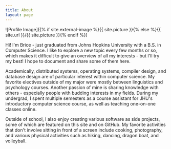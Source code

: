 ```yaml
---
title: About
layout: page
---
```

![Profile Image]({% if site.external-image %}{{ site.picture }}{% else %}{{ site.url }}/{{ site.picture }}{% endif %})

Hi! I'm Brice - just graduated from Johns Hopkins University with a B.S. in Computer Science.
I like to explore a new topic every few months or so, which makes it difficult to
give an overview of all my interests - but I'll try my best!
I hope to document and share some of them here.

Academically, distributed systems,
operating systems, compiler design, and database design are of particular interest
within computer science. My favorite electives outside of my major were mostly between linguistics and psychology courses.
Another passion of mine is sharing knowledge with others - especially people with budding interests in my fields.
During my undergrad, I spent multiple semesters as a course assistant for JHU's introductory computer science course,
as well as teaching one-on-one classes online.

Outside of school, I also enjoy creating various software as side projects, some of which are featured on this
site and on GitHub. My favorite activities that don't involve sitting in front of a screen include cooking, photography, and various physical activities such as hiking, dancing, dragon boat, and volleyball.
